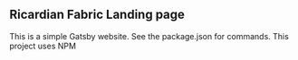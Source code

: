 ## Ricardian Fabric Landing page

This is a simple Gatsby website. See the package.json for commands. This project uses NPM
